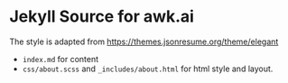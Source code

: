 # Jekyll Source for awk.ai

The style is adapted from https://themes.jsonresume.org/theme/elegant

- `index.md` for content
- `css/about.scss` and `_includes/about.html` for html style and layout.